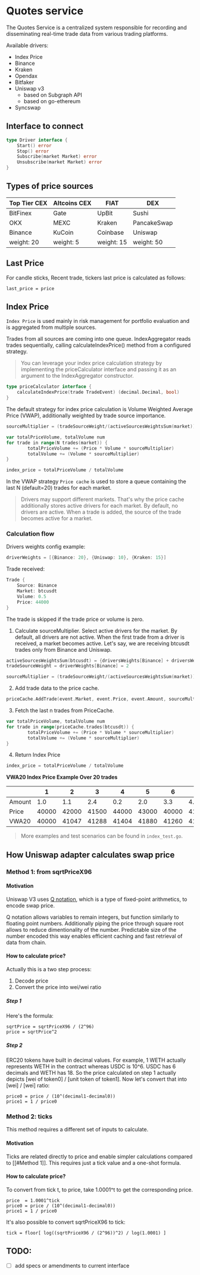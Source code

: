 # Quotes service

The Quotes Service is a centralized system responsible for recording and disseminating real-time trade data 
from various trading platforms.

Available drivers:
- Index Price
- Binance
- Kraken
- Opendax
- Bitfaker
- Uniswap v3
  - based on Subgraph API
  - based on go-ethereum
- Syncswap

## Interface to connect

```go
type Driver interface {
	Start() error
	Stop() error
	Subscribe(market Market) error
	Unsubscribe(market Market) error
}
```

## Types of price sources

| Top Tier CEX | Altcoins CEX | FIAT       | DEX         |
|--------------|--------------|------------|-------------|
| BitFinex     | Gate         | UpBit      | Sushi       |
| OKX          | MEXC         | Kraken     | PancakeSwap |
| Binance      | KuCoin       | Coinbase   | Uniswap     |
| weight: 20   | weight: 5    | weight: 15 | weight: 50  |

## Last Price

For candle sticks, Recent trade, tickers last price is calculated as follows:

```
last_price = price
```

## Index Price

`Index Price` is used mainly in risk management for portfolio evaluation and is aggregated from multiple sources.

Trades from all sources are coming into one queue. IndexAggregator reads trades sequentially, calling calculateIndexPrice() method from a configured strategy.

> You can leverage your index price calculation strategy by implementing the priceCalculator interface and passing it as an argument to the IndexAggregator constructor.

```go
type priceCalculator interface {
	calculateIndexPrice(trade TradeEvent) (decimal.Decimal, bool)
}
```

The default strategy for index price calculation is Volume Weighted Average Price (VWAP), additionally weighted by trade source importance.

```go
sourceMultiplier = (tradeSourceWeight/(activeSourcesWeightsSum(market)))

var totalPriceVolume, totalVolume num
for trade in range(N trades(market)) {
		totalPriceVolume += (Price * Volume * sourceMultiplier)
		totalVolume += (Volume * sourceMultiplier)
}

index_price = totalPriceVolume / totalVolume
```

In the VWAP strategy `Price cache` is used to store a queue containing the last N (default=20) trades for each market.

> Drivers may support different markets. That's why the price cache additionally stores active drivers for each market. By default, no drivers are active. When a trade is added, the source of the trade becomes active for a market.

### Calculation flow

Drivers weights config example: 
```go
driverWeights = [{Binance: 20}, {Uniswap: 10}, {Kraken: 15}]
```


Trade received:

```go
Trade {
	Source: Binance
	Market: btcusdt
	Volume: 0.5
	Price: 44000
}
```

The trade is skipped if the trade price or volume is zero.

1. Calculate sourceMultiplier. Select active drivers for the market. By default, all drivers are not active. When the first trade from a driver is received, a market becomes active. 
Let's say, we are receiving btcusdt trades only from Binance and Uniswap.
```go
activeSourcesWeightsSum(btcusdt) = {driversWeights[Binance] + driversWeights[Uniswap] = 2 + 1} = 3
tradeSourceWeight = driverWeights[Binance] = 2

sourceMultiplier = (tradeSourceWeight/(activeSourcesWeightsSum(market)))
```
2. Add trade data to the price cache.
```go
priceCache.AddTrade(event.Market, event.Price, event.Amount, sourceMultiplier)
```
3. Fetch the last n trades from PriceCache.
```go
var totalPriceVolume, totalVolume num
for trade in range(priceCache.trades(btcusdt)) {
		totalPriceVolume += (Price * Volume * sourceMultiplier)
		totalVolume += (Volume * sourceMultiplier)
}
```
4. Return Index Price
```go
index_price = totalPriceVolume / totalVolume 
```


**VWA20 Index Price Example Over 20 trades**

|        | 1     | 2     | 3     | 4     | 5     | 6     | 7     | 8     | 9     | 10    | 11    | 12    | 13    | 14    | 15    | 16    | 17    | 18    | 19    | 20    |
|--------|-------|-------|-------|-------|-------|-------|-------|-------|-------|-------|-------|-------|-------|-------|-------|-------|-------|-------|-------|-------|
| Amount | 1.0   | 1.1   | 2.4   | 0.2   | 2.0   | 3.3   | 4.0   | 2.9   | 1.0   | 0.1   | 0.01  | 0.04  | 9.0   | 0.4   | 4.4   | 5.0   | 6.0   | 0.1   | 2.0   | 1.0   |
| Price  | 40000 | 42000 | 41500 | 44000 | 43000 | 40000 | 41000 | 42000 | 43000 | 42000 | 45500 | 41000 | 41500 | 42000 | 44000 | 46000 | 47000 | 46000 | 44000 | 42000 |
| VWA20  | 40000 | 41047 | 41288 | 41404 | 41880 | 41260 | 41185 | 41325 | 41418 | 41422 | 41424 | 41423 | 41448 | 41457 | 41808 | 42377 | 43024 | 43031 | 43074 | 43051 |

> More examples and test scenarios can be found in `index_test.go`.

## How Uniswap adapter calculates swap price

### Method 1: from sqrtPriceX96

#### Motivation

Uniswap V3 uses [Q notation](https://en.wikipedia.org/wiki/Q_(number_format)), which is a type of fixed-point arithmetics, to encode swap price.
 
Q notation allows variables to remain integers, but function similarly to floating point numbers.
Additionally piping the price through square root allows to reduce dimentionality of the number.
Predictable size of the number encoded this way enables efficient caching and fast retrieval of data from chain.

#### How to calculate price?

Actually this is a two step process:
1. Decode price
2. Convert the price into wei/wei ratio

##### Step 1

Here's the formula:
```
sqrtPrice = sqrtPriceX96 / (2^96)
price = sqrtPrice^2
```

##### Step 2

ERC20 tokens have built in decimal values.
For example, 1 WETH actually represents WETH in the contract whereas USDC is 10^6.
USDC has 6 decimals and WETH has 18.
So the price calculated on step 1 actually depicts [wei of token0] / [unit token of token1].
Now let's convert that into [wei] / [wei] ratio:

```
price0 = price / (10^(decimal1-decimal0))
price1 = 1 / price0
```

### Method 2: ticks

This method requires a different set of inputs to calculate.

#### Motivation

Ticks are related directly to price and enable simpler calculations compared to [[#Method 1]].
This requires just a tick value and a one-shot formula.

#### How to calculate price?

To convert from tick t, to price, take 1.0001^t to get the corresponding price.

```
price  = 1.0001^tick
price0 = price / (10^(decimal1-decimal0))
price1 = 1 / price0
```

It's also possible to convert sqrtPriceX96 to tick:
```
tick = floor[ log((sqrtPriceX96 / (2^96))^2) / log(1.0001) ]
```

## TODO:

- [ ] add specs or amendments to current interface
